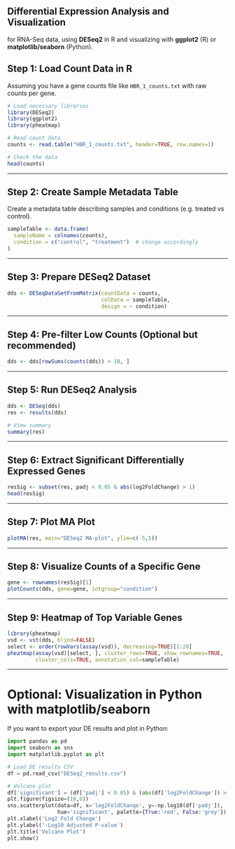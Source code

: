## **Differential Expression Analysis and Visualization** 
for RNA-Seq data, using **DESeq2** in R and visualizing with **ggplot2** (R) or **matplotlib/seaborn** (Python).

## Step 1: Load Count Data in R

Assuming you have a gene counts file like `HBR_1_counts.txt` with raw counts per gene.

```r
# Load necessary libraries
library(DESeq2)
library(ggplot2)
library(pheatmap)

# Read count data
counts <- read.table("HBR_1_counts.txt", header=TRUE, row.names=1)

# Check the data
head(counts)
```

---

## Step 2: Create Sample Metadata Table

Create a metadata table describing samples and conditions (e.g. treated vs control).

```r
sampleTable <- data.frame(
  sampleName = colnames(counts),
  condition = c("control", "treatment")  # change accordingly
)
```

---

## Step 3: Prepare DESeq2 Dataset

```r
dds <- DESeqDataSetFromMatrix(countData = counts,
                              colData = sampleTable,
                              design = ~ condition)
```

---

## Step 4: Pre-filter Low Counts (Optional but recommended)

```r
dds <- dds[rowSums(counts(dds)) > 10, ]
```

---

## Step 5: Run DESeq2 Analysis

```r
dds <- DESeq(dds)
res <- results(dds)

# View summary
summary(res)
```

---

## Step 6: Extract Significant Differentially Expressed Genes

```r
resSig <- subset(res, padj < 0.05 & abs(log2FoldChange) > 1)
head(resSig)
```

---

## Step 7: Plot MA Plot

```r
plotMA(res, main="DESeq2 MA-plot", ylim=c(-5,5))
```

---

## Step 8: Visualize Counts of a Specific Gene

```r
gene <- rownames(resSig)[1]
plotCounts(dds, gene=gene, intgroup="condition")
```

---

## Step 9: Heatmap of Top Variable Genes

```r
library(pheatmap)
vsd <- vst(dds, blind=FALSE)
select <- order(rowVars(assay(vsd)), decreasing=TRUE)[1:20]
pheatmap(assay(vsd)[select, ], cluster_rows=TRUE, show_rownames=TRUE,
         cluster_cols=TRUE, annotation_col=sampleTable)
```

---

# Optional: Visualization in Python with matplotlib/seaborn

If you want to export your DE results and plot in Python:

```python
import pandas as pd
import seaborn as sns
import matplotlib.pyplot as plt

# Load DE results CSV
df = pd.read_csv("DESeq2_results.csv")

# Volcano plot
df['significant'] = (df['padj'] < 0.05) & (abs(df['log2FoldChange']) > 1)
plt.figure(figsize=(10,6))
sns.scatterplot(data=df, x='log2FoldChange', y=-np.log10(df['padj']),
                hue='significant', palette={True:'red', False:'grey'})
plt.xlabel('Log2 Fold Change')
plt.ylabel('-Log10 Adjusted P-value')
plt.title('Volcano Plot')
plt.show()
```

